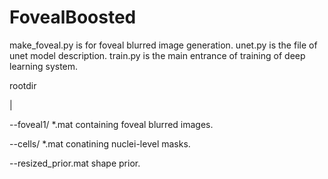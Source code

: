 # FovealBoosted

make_foveal.py is for foveal blurred image generation.
unet.py is the file of unet model description.
train.py is the main entrance of training of deep learning system.

rootdir

  |

  --foveal1/ *.mat containing foveal blurred images.

  --cells/ *.mat conatining nuclei-level masks.

  --resized_prior.mat shape prior.
  
